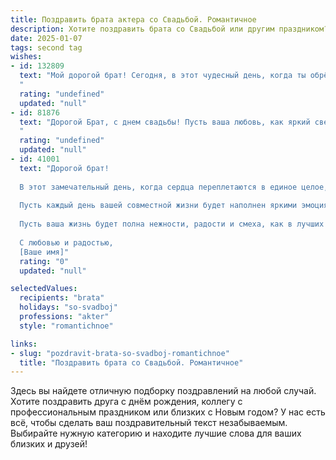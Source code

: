 ```yaml
---
title: Поздравить брата актера со Свадьбой. Романтичное
description: Хотите поздравить брата со Свадьбой или другим праздником? Наш ИИ создаст незабываемое поздравление, а вы обязательно выделитесь среди других.  
date: 2025-01-07
tags: second tag
wishes:
- id: 132809
  text: "Мой дорогой брат! Сегодня, в этот чудесный день, когда ты обрёл свою половинку, сердце переполняется счастьем и гордостью.  Пусть ваша сцена любви будет бесконечно длинной, полной ярких эмоций, страстных поцелуев и нежных объятий. Желаю вам играть главные роли в этом спектакле под названием «Семья»,  с чувством,  правдой и любовью до самого финала, которого, надеюсь, никогда не будет.  Пусть ваша жизнь будет самой красивой пьесой,  полной смеха,  счастья и  глубокого взаимопонимания.   Счастья вам, мои дорогие!
  "
  rating: "undefined"
  updated: "null"
- id: 81876
  text: "Дорогой Брат, с днем свадьбы! Пусть ваша любовь, как яркий свет на театральной сцене, озаряет каждый день вашей совместной жизни. Желаю вам бесконечной мудрости, легкости и радости в этой новой, замечательной роли – роли мужа и жены!
  "
  rating: "undefined"
  updated: "null"
- id: 41001
  text: "Дорогой брат!
  
  В этот замечательный день, когда сердца переплетаются в единое целое, я хочу поздравить тебя с вашим незабываемым событием — свадьбой! Вы как истинные актеры, сыгравшие главные роли в этом удивительном спектакле любви, обрели свое счастье на одной сцене.
  
  Пусть каждый день вашей совместной жизни будет наполнен яркими эмоциями, волшебными моментами и искренними чувствами. Желаю вам быть друг для друга вдохновением и поддержкой, а ваша любовь пусть станет самой прекрасной историей, которой вы будете делиться с миром.
  
  Пусть ваша жизнь будет полна нежности, радости и смеха, как в лучших романтических комедиях. И пусть каждый новый день приносит вам новые впечатления, яркие воспоминания и счастье, которое будет лишь расти с каждым моментом.
  
  С любовью и радостью,
  [Ваше имя]"
  rating: "0"
  updated: "null"

selectedValues:
  recipients: "brata"
  holidays: "so-svadboj"
  professions: "akter"
  style: "romantichnoe"

links:
- slug: "pozdravit-brata-so-svadboj-romantichnoe"
  title: "Поздравить брата со Свадьбой. Романтичное"
---
```


Здесь вы найдете отличную подборку поздравлений на любой случай. 
Хотите поздравить друга с днём рождения, коллегу с профессиональным праздником или близких с Новым годом? У нас есть всё, чтобы сделать ваш поздравительный текст незабываемым. Выбирайте нужную категорию и находите лучшие слова для ваших близких и друзей!
